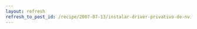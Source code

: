 ```yaml
---
layout: refresh
refresh_to_post_id: /recipe/2007-07-13/instalar-driver-privativo-de-nvidia-con-kernel-linux-2-6-20
---
```

